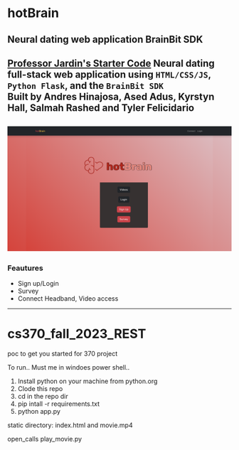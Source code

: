 # hotBrain
##  Neural dating web application  BrainBit SDK
[Professor Jardin's Starter Code](https://github.com/cjardin/cs370_fall_2023_REST)
Neural dating full-stack web application using `HTML/CSS/JS`, `Python Flask`, and the `BrainBit SDK`  
Built by Andres Hinajosa, Ased Adus, Kyrstyn Hall, Salmah Rashed and Tyler Felicidario  
--------------------
![Alt text](README_imgs/index_screenshot.png)
--------------------
### Feautures
- Sign up/Login
- Survey
- Connect Headband, Video access
--------------------
# cs370_fall_2023_REST
poc to get you started for 370 project

To run.. Must me in windoes power shell..

1. Install python on your machine from python.org
2. Clode this repo
3. cd  in the repo dir
4. pip intall -r requirements.txt
5. python app.py

static directory:
index.html and movie.mp4

open_calls
play_movie.py

